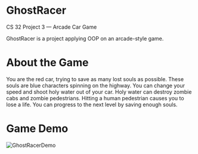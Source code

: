 # GhostRacer

CS 32 Project 3 — Arcade Car Game

GhostRacer is a project applying OOP on an arcade-style game.

# About the Game
You are the red car, trying to save as many lost souls as possible. These souls are blue characters spinning on the highway. You can change your speed and shoot holy water out of your car. Holy water can destroy zombie cabs and zombie pedestrians. Hitting a human pedestrian causes you to lose a life. You can progress to the next level by saving enough souls.

# Game Demo
![GhostRacerDemo](https://user-images.githubusercontent.com/79350777/189763151-b4faaf6e-fcdf-419f-9437-7120610f5f92.gif)
